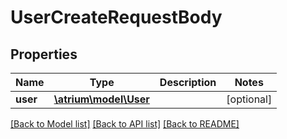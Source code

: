 # UserCreateRequestBody

## Properties
Name | Type | Description | Notes
------------ | ------------- | ------------- | -------------
**user** | [**\atrium\model\User**](User.md) |  | [optional] 

[[Back to Model list]](../README.md#documentation-for-models) [[Back to API list]](../README.md#documentation-for-api-endpoints) [[Back to README]](../README.md)


